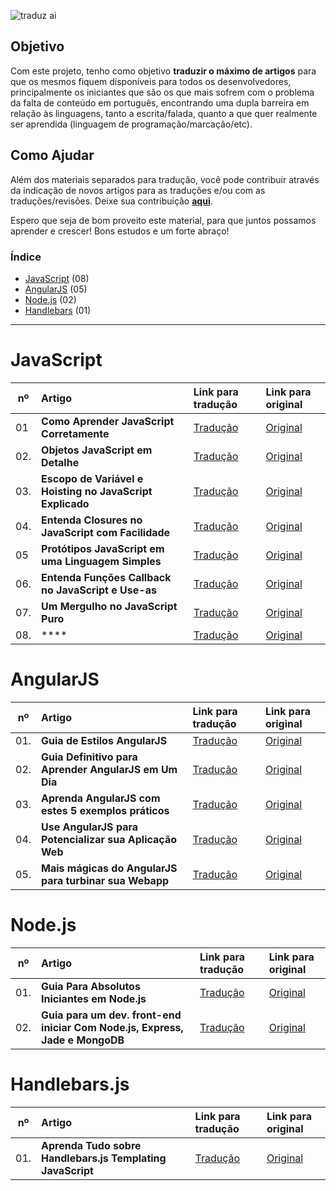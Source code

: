 ![traduz ai](img/traduz-ai.png)

## Objetivo

Com este projeto, tenho como objetivo **traduzir o máximo de artigos** para que os mesmos fiquem disponíveis para todos os desenvolvedores, principalmente os iniciantes que são os que mais sofrem com o problema da falta de conteúdo em português, encontrando uma dupla barreira em relação às linguagens, tanto a escrita/falada, quanto a que quer realmente ser aprendida (linguagem de programação/marcação/etc).

## Como Ajudar

Além dos materiais separados para tradução, você pode contribuir através da indicação de novos artigos para as traduções e/ou com as traduções/revisões. Deixe sua contribuição **[aqui](https://github.com/eoop/traduz-ai/issues)**.

Espero que seja de bom proveito este material, para que juntos possamos aprender e crescer! Bons estudos e um forte abraço!


### Índice

* [JavaScript](#javascript) (08)
* [AngularJS](#angularjs) (05)
* [Node.js](#nodejs) (02)
* [Handlebars](#handlebarsjs) (01)

---

# JavaScript

|nº|Artigo|Link para tradução|Link para original|
|---|:---|:---|:---|
|01|**Como Aprender JavaScript Corretamente**|[Tradução](https://github.com/eoop/traduz-ai/blob/master/javascript/001-como-aprender-js-corretamente.md#como-aprender-javascript-corretamente--javascriptis-sexy)|[Original](http://javascriptissexy.com/how-to-learn-javascript-properly/)|
|02.|**Objetos JavaScript em Detalhe**|[Tradução](https://github.com/eoop/traduz-ai/blob/master/javascript/002-objetos-js-em-detalhe.md#objetos-javascript-em-detalhe)|[Original](http://javascriptissexy.com/javascript-objects-in-detail/)|
|03.|**Escopo de Variável e Hoisting no JavaScript Explicado**|[Tradução](https://github.com/eoop/traduz-ai/blob/master/javascript/003-escopo-de-variavel-js-e-hoisting-explicado.md#escopo-de-vari%C3%A1vel-javascript-e-hoisting-explicado)|[Original](http://javascriptissexy.com/javascript-variable-scope-and-hoisting-explained/)|
|04.|**Entenda Closures no JavaScript com Facilidade**|[Tradução](https://github.com/eoop/traduz-ai/blob/master/javascript/004-entenda-closures-no-javaScript-com-facilidade.md#entenda-closures-no-javascript-com-facilidade)|[Original](http://javascriptissexy.com/understand-javascript-closures-with-ease/)|
|05|**Protótipos JavaScript em uma Linguagem Simples**|[Tradução](https://github.com/eoop/traduz-ai/blob/master/javascript/006-prototipos-javascript-em-uma-linguagem-simples.md#prot%C3%B3tipos-javascript-em-uma-linguagem-simples)|[Original](http://javascriptissexy.com/javascript-prototype-in-plain-detailed-language/)|
|06.|**Entenda Funções Callback no JavaScript e Use-as**|[Tradução](https://github.com/eoop/traduz-ai/blob/master/javascript/007-entenda-callbacks-js.md)|[Original](http://javascriptissexy.com/understand-javascript-callback-functions-and-use-them/)|
|07.|**Um Mergulho no JavaScript Puro**|[Tradução](https://github.com/ericdouglas/traduz-ai/blob/master/javascript/008-um-mergulho-no-javascript-puro.md)|[Original](http://blog.adtile.me/2014/01/16/a-dive-into-plain-javascript/)|
|08.|****|[Tradução](https://github.com/ericdouglas/traduz-ai/blob/master/javascript/009-programacao-funcional-prioridade-2015.md)|[Original](https://medium.com/@jugoncalves/functional-programming-should-be-your-1-priority-for-2015-47dd4641d6b9)|

# AngularJS

|nº|Artigo|Link para tradução|Link para original|
|---|:---|:---|:---|
|01.|**Guia de Estilos AngularJS**|[Tradução](https://github.com/eoop/angularjs-style-guide/blob/master/README-pt-br.md)|[Original](https://github.com/mgechev/angularjs-style-guide)|
|02.|**Guia Definitivo para Aprender AngularJS em Um Dia**|[Tradução](https://github.com/eoop/traduz-ai/blob/master/angularjs/001-guia-definitivo-para-aprender-angularjs.md)|[Original](http://toddmotto.com/ultimate-guide-to-learning-angular-js-in-one-day/)|
|03.|**Aprenda AngularJS com estes 5 exemplos práticos**|[Tradução](https://github.com/eoop/traduz-ai/blob/master/angularjs/002-aprenda-angularjs-com-5-exemplos.md)|[Original](http://tutorialzine.com/2013/08/learn-angularjs-5-examples/)| 
|04.|**Use AngularJS para Potencializar sua Aplicação Web**|[Tradução](https://github.com/eoop/traduz-ai/blob/master/angularjs/003-use-angularjs-para-potencializar-sua-webapp.md#use-angularjs-para-potencializar-suas-aplica%C3%A7%C3%B5es-web)|[Original](http://www.yearofmoo.com/2012/08/use-angularjs-to-power-your-web-application.html)|
|05.|**Mais mágicas do AngularJS para turbinar sua Webapp**|[Tradução](https://github.com/eoop/traduz-ai/blob/master/angularjs/004-mais-magicas-angularjs-para-turbinar-sua-webapp.md#mais-m%C3%A1gicas-do-angularjs-para-turbinar-sua-webapp)|[Original](http://www.yearofmoo.com/2012/10/more-angularjs-magic-to-supercharge-your-webapp.html)|


# Node.js

|nº|Artigo|Link para tradução|Link para original|
|---|:---|:---|:---|
|01.|**Guia Para Absolutos Iniciantes em Node.js**|[Tradução](https://github.com/eoop/traduz-ai/blob/master/nodejs/001-guia-para-iniciantes-absolutos-em-nodejs.md)|[Original](http://blog.modulus.io/absolute-beginners-guide-to-nodejs)|
|02.|**Guia para um dev. front-end iniciar Com Node.js, Express, Jade e MongoDB**|[Tradução](https://github.com/cerebrobr/traduz-ai/blob/master/nodejs/002-simples-guia-nodejs-jade-express-mongodb.md)|[Original](http://cwbuecheler.com/web/tutorials/2013/node-express-mongo/)|

# Handlebars.js

|nº|Artigo|Link para tradução|Link para original|
|---|:---|:---|:---|
|01.|**Aprenda Tudo sobre Handlebars.js Templating JavaScript**|[Tradução](https://github.com/eoop/traduz-ai/blob/master/handlebars/001-aprenda-tudo-sobre-handlebars.md#aprenda-tudo-sobre-handlebarsjs-templating-javascript)|[Original](http://javascriptissexy.com/handlebars-js-tutorial-learn-everything-about-handlebars-js-javascript-templating/)|
